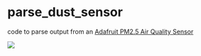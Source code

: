 # parse_dust_sensor
code to parse output from an [Adafruit PM2.5 Air Quality Sensor](https://learn.adafruit.com/pm25-air-quality-sensor/arduino-code)

![](https://cdn-learn.adafruit.com/assets/assets/000/049/705/original/adafruit_products_pms_clean.png?1514415856)

